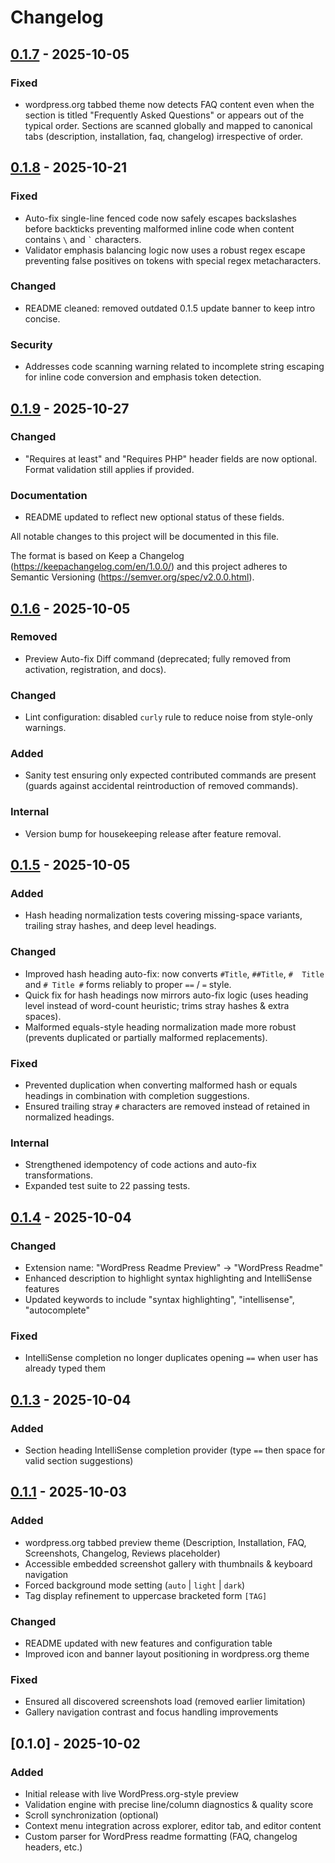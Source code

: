 # Changelog
## [0.1.7] - 2025-10-05
### Fixed
- wordpress.org tabbed theme now detects FAQ content even when the section is titled "Frequently Asked Questions" or appears out of the typical order. Sections are scanned globally and mapped to canonical tabs (description, installation, faq, changelog) irrespective of order.

## [0.1.8] - 2025-10-21
### Fixed
- Auto-fix single-line fenced code now safely escapes backslashes before backticks preventing malformed inline code when content contains `\` and `` ` `` characters.
- Validator emphasis balancing logic now uses a robust regex escape preventing false positives on tokens with special regex metacharacters.
### Changed
- README cleaned: removed outdated 0.1.5 update banner to keep intro concise.
### Security
- Addresses code scanning warning related to incomplete string escaping for inline code conversion and emphasis token detection.

## [0.1.9] - 2025-10-27
### Changed
- "Requires at least" and "Requires PHP" header fields are now optional. Format validation still applies if provided.
### Documentation
- README updated to reflect new optional status of these fields.


All notable changes to this project will be documented in this file.

The format is based on Keep a Changelog (https://keepachangelog.com/en/1.0.0/) and this project adheres to Semantic Versioning (https://semver.org/spec/v2.0.0.html).

## [0.1.6] - 2025-10-05
### Removed
- Preview Auto-fix Diff command (deprecated; fully removed from activation, registration, and docs).

### Changed
- Lint configuration: disabled `curly` rule to reduce noise from style-only warnings.

### Added
- Sanity test ensuring only expected contributed commands are present (guards against accidental reintroduction of removed commands).

### Internal
- Version bump for housekeeping release after feature removal.

## [0.1.5] - 2025-10-05
### Added
- Hash heading normalization tests covering missing-space variants, trailing stray hashes, and deep level headings.

### Changed
- Improved hash heading auto-fix: now converts `#Title`, `##Title`, `#  Title  ` and `# Title #` forms reliably to proper `==` / `=` style.
- Quick fix for hash headings now mirrors auto-fix logic (uses heading level instead of word-count heuristic; trims stray hashes & extra spaces).
- Malformed equals-style heading normalization made more robust (prevents duplicated or partially malformed replacements).

### Fixed
- Prevented duplication when converting malformed hash or equals headings in combination with completion suggestions.
- Ensured trailing stray `#` characters are removed instead of retained in normalized headings.

### Internal
- Strengthened idempotency of code actions and auto-fix transformations.
- Expanded test suite to 22 passing tests.

## [0.1.4] - 2025-10-04
### Changed
- Extension name: "WordPress Readme Preview" → "WordPress Readme"
- Enhanced description to highlight syntax highlighting and IntelliSense features
- Updated keywords to include "syntax highlighting", "intellisense", "autocomplete"

### Fixed
- IntelliSense completion no longer duplicates opening `==` when user has already typed them

## [0.1.3] - 2025-10-04
### Added
- Section heading IntelliSense completion provider (type `==` then space for valid section suggestions)

## [0.1.1] - 2025-10-03
### Added
- wordpress.org tabbed preview theme (Description, Installation, FAQ, Screenshots, Changelog, Reviews placeholder)
- Accessible embedded screenshot gallery with thumbnails & keyboard navigation
- Forced background mode setting (`auto` | `light` | `dark`)
- Tag display refinement to uppercase bracketed form `[TAG]`

### Changed
- README updated with new features and configuration table
- Improved icon and banner layout positioning in wordpress.org theme

### Fixed
- Ensured all discovered screenshots load (removed earlier limitation)
- Gallery navigation contrast and focus handling improvements

## [0.1.0] - 2025-10-02
### Added
- Initial release with live WordPress.org-style preview
- Validation engine with precise line/column diagnostics & quality score
- Scroll synchronization (optional)
- Context menu integration across explorer, editor tab, and editor content
- Custom parser for WordPress readme formatting (FAQ, changelog headers, etc.)

[0.1.6]: https://github.com/soderlind/wordpress-readme-preview/compare/v0.1.5...v0.1.6
[0.1.7]: https://github.com/soderlind/wordpress-readme-preview/compare/v0.1.6...v0.1.7
[0.1.8]: https://github.com/soderlind/wordpress-readme-preview/compare/v0.1.7...v0.1.8
[0.1.9]: https://github.com/soderlind/wordpress-readme-preview/compare/v0.1.8...v0.1.9
[0.1.4]: https://github.com/soderlind/wordpress-readme-preview/compare/v0.1.3...v0.1.4
[0.1.5]: https://github.com/soderlind/wordpress-readme-preview/compare/v0.1.4...v0.1.5
[0.1.3]: https://github.com/soderlind/wordpress-readme-preview/compare/v0.1.1...v0.1.3
[0.1.1]: https://github.com/soderlind/wordpress-readme-preview/compare/v0.1.0...v0.1.1
